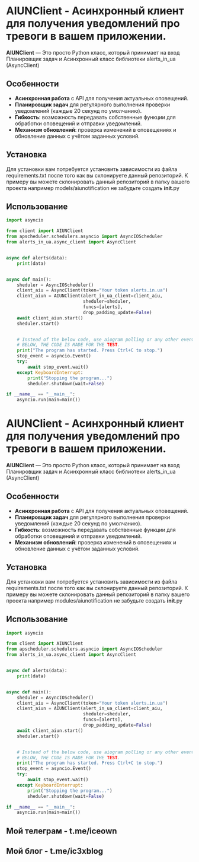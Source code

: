 # AIUNClient - Асинхронный клиент для получения уведомлений про тревоги в вашем приложении.
**AIUNClient** — Это просто Python класс, который принимает на вход Планировщик задач и Асинхронный класс библиотеки alerts_in_ua (AsyncClient)

## Особенности

- **Асинхронная работа** с API для получения актуальных оповещений.
- **Планировщик задач** для регулярного выполнения проверки уведомлений (каждые 20 секунд по умолчанию).
- **Гибкость**: возможность передавать собственные функции для обработки оповещений и отправки уведомлений.
- **Механизм обновлений**: проверка изменений в оповещениях и обновление данных с учётом заданных условий.
  
## Установка
Для установки вам потребуется установить зависимости из файла requirements.txt после того как вы склонируете данный репозиторий.
К примеру вы можете склонировать данный репозиторий в папку вашего проекта например models/aiunotification не забудьте создать __init__.py


## Использование

```python
import asyncio

from client import AIUNClient
from apscheduler.schedulers.asyncio import AsyncIOScheduler
from alerts_in_ua.async_client import AsyncClient


async def alerts(data):
    print(data)


async def main():
    sheduler = AsyncIOScheduler()
    client_aiu = AsyncClient(token="Your token alerts.in.ua")
    client_aiun = AIUNClient(alert_in_ua_client=client_aiu,
                             sheduler=sheduler,
                             funcs=[alerts],
                             drop_padding_update=False)
    await client_aiun.start()
    sheduler.start()


    # Instead of the below code, use aiogram polling or any other event loop.
    # BELOW, THE CODE IS MADE FOR THE TEST.
    print("The program has started. Press Ctrl+C to stop.")
    stop_event = asyncio.Event()
    try:
        await stop_event.wait()
    except KeyboardInterrupt:
        print("Stopping the program...")
        sheduler.shutdown(wait=False)

if __name__ == "__main__":
    asyncio.run(main=main())


```

# AIUNClient - Асинхронный клиент для получения уведомлений про тревоги в вашем приложении.
**AIUNClient** — Это просто Python класс, который принимает на вход Планировщик задач и Асинхронный класс библиотеки alerts_in_ua (AsyncClient)

## Особенности

- **Асинхронная работа** с API для получения актуальных оповещений.
- **Планировщик задач** для регулярного выполнения проверки уведомлений (каждые 20 секунд по умолчанию).
- **Гибкость**: возможность передавать собственные функции для обработки оповещений и отправки уведомлений.
- **Механизм обновлений**: проверка изменений в оповещениях и обновление данных с учётом заданных условий.
  
## Установка
Для установки вам потребуется установить зависимости из файла requirements.txt после того как вы склонируете данный репозиторий.
К примеру вы можете склонировать данный репозиторий в папку вашего проекта например modules/aiunotification не забудьте создать __init__.py


## Использование

```python
import asyncio

from client import AIUNClient
from apscheduler.schedulers.asyncio import AsyncIOScheduler
from alerts_in_ua.async_client import AsyncClient


async def alerts(data):
    print(data)


async def main():
    sheduler = AsyncIOScheduler()
    client_aiu = AsyncClient(token="Your token alerts.in.ua")
    client_aiun = AIUNClient(alert_in_ua_client=client_aiu,
                             sheduler=sheduler,
                             funcs=[alerts],
                             drop_padding_update=False)
    await client_aiun.start()
    sheduler.start()


    # Instead of the below code, use aiogram polling or any other event loop.
    # BELOW, THE CODE IS MADE FOR THE TEST.
    print("The program has started. Press Ctrl+C to stop.")
    stop_event = asyncio.Event()
    try:
        await stop_event.wait()
    except KeyboardInterrupt:
        print("Stopping the program...")
        sheduler.shutdown(wait=False)

if __name__ == "__main__":
    asyncio.run(main=main())


```

## Мой телеграм - t.me/iceown
## Мой блог - t.me/ic3xblog